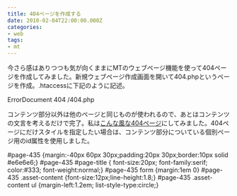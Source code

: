 ```yaml
---
title: 404ページを作成する
date: 2010-02-04T22:00:00.000Z
categories:
- web
tags:
- mt
---
```

今さら感はありつつも気が向くままにMTのウェブページ機能を使って404ページを作成してみました。新規ウェブページ作成画面を開いて404.phpというページを作成。.htaccessに下記のように記述。

ErrorDocument 404 /404.php

<!-- more -->

コンテンツ部分以外は他のページと同じものが使われるので、あとはコンテンツの文言を考えるだけで完了。私は[こんな風な404ページ](/404.php)にしてみました。404ページにだけスタイルを指定したい場合は、コンテンツ部分についている個別ページ用のid属性を使用しました。

#page-435 {margin:-40px 60px 30px;padding:20px 30px;border:10px solid #e6e6e6;}
#page-435 #page-title { font-size:20px; font-family:serif; color:#333; font-weight:normal;}
#page-435 form {margin:1em 0}
#page-435 .asset-content {font-size:12px;line-height:1.8;}
#page-435 .asset-content ul {margin-left:1.2em; list-style-type:circle;}
